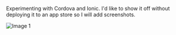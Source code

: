 Experimenting with Cordova and Ionic. I'd like to show it off without deploying it to an app store so I will add screenshots.

![Image 1](raw.githubusercontent.com/GoldenHomer/ionicApp/master/Screenshot_2014-09-03-23-05-01.png)
